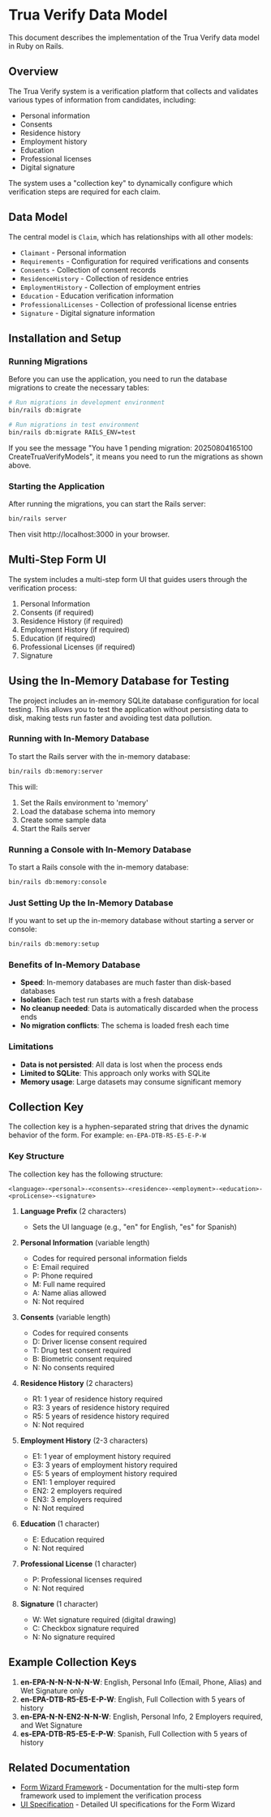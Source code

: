 # Trua Verify Data Model

This document describes the implementation of the Trua Verify data model in Ruby on Rails.

## Overview

The Trua Verify system is a verification platform that collects and validates various types of information from candidates, including:

- Personal information
- Consents
- Residence history
- Employment history
- Education
- Professional licenses
- Digital signature

The system uses a "collection key" to dynamically configure which verification steps are required for each claim.

## Data Model

The central model is `Claim`, which has relationships with all other models:

- `Claimant` - Personal information
- `Requirements` - Configuration for required verifications and consents
- `Consents` - Collection of consent records
- `ResidenceHistory` - Collection of residence entries
- `EmploymentHistory` - Collection of employment entries
- `Education` - Education verification information
- `ProfessionalLicenses` - Collection of professional license entries
- `Signature` - Digital signature information

## Installation and Setup

### Running Migrations

Before you can use the application, you need to run the database migrations to create the necessary tables:

```bash
# Run migrations in development environment
bin/rails db:migrate

# Run migrations in test environment
bin/rails db:migrate RAILS_ENV=test
```

If you see the message "You have 1 pending migration: 20250804165100 CreateTruaVerifyModels", it means you need to run the migrations as shown above.

### Starting the Application

After running the migrations, you can start the Rails server:

```bash
bin/rails server
```

Then visit http://localhost:3000 in your browser.

## Multi-Step Form UI

The system includes a multi-step form UI that guides users through the verification process:

1. Personal Information
2. Consents (if required)
3. Residence History (if required)
4. Employment History (if required)
5. Education (if required)
6. Professional Licenses (if required)
7. Signature

## Using the In-Memory Database for Testing

The project includes an in-memory SQLite database configuration for local testing. This allows you to test the application without persisting data to disk, making tests run faster and avoiding test data pollution.

### Running with In-Memory Database

To start the Rails server with the in-memory database:

```bash
bin/rails db:memory:server
```

This will:
1. Set the Rails environment to 'memory'
2. Load the database schema into memory
3. Create some sample data
4. Start the Rails server

### Running a Console with In-Memory Database

To start a Rails console with the in-memory database:

```bash
bin/rails db:memory:console
```

### Just Setting Up the In-Memory Database

If you want to set up the in-memory database without starting a server or console:

```bash
bin/rails db:memory:setup
```

### Benefits of In-Memory Database

- **Speed**: In-memory databases are much faster than disk-based databases
- **Isolation**: Each test run starts with a fresh database
- **No cleanup needed**: Data is automatically discarded when the process ends
- **No migration conflicts**: The schema is loaded fresh each time

### Limitations

- **Data is not persisted**: All data is lost when the process ends
- **Limited to SQLite**: This approach only works with SQLite
- **Memory usage**: Large datasets may consume significant memory

## Collection Key

The collection key is a hyphen-separated string that drives the dynamic behavior of the form. For example: `en-EPA-DTB-R5-E5-E-P-W`

### Key Structure

The collection key has the following structure:

```
<language>-<personal>-<consents>-<residence>-<employment>-<education>-<proLicense>-<signature>
```

1. **Language Prefix** (2 characters)
   - Sets the UI language (e.g., "en" for English, "es" for Spanish)

2. **Personal Information** (variable length)
   - Codes for required personal information fields
   - E: Email required
   - P: Phone required
   - M: Full name required
   - A: Name alias allowed
   - N: Not required

3. **Consents** (variable length)
   - Codes for required consents
   - D: Driver license consent required
   - T: Drug test consent required
   - B: Biometric consent required
   - N: No consents required

4. **Residence History** (2 characters)
   - R1: 1 year of residence history required
   - R3: 3 years of residence history required
   - R5: 5 years of residence history required
   - N: Not required

5. **Employment History** (2-3 characters)
   - E1: 1 year of employment history required
   - E3: 3 years of employment history required
   - E5: 5 years of employment history required
   - EN1: 1 employer required
   - EN2: 2 employers required
   - EN3: 3 employers required
   - N: Not required

6. **Education** (1 character)
   - E: Education required
   - N: Not required

7. **Professional License** (1 character)
   - P: Professional licenses required
   - N: Not required

8. **Signature** (1 character)
   - W: Wet signature required (digital drawing)
   - C: Checkbox signature required
   - N: No signature required

## Example Collection Keys

1. **en-EPA-N-N-N-N-N-W**: English, Personal Info (Email, Phone, Alias) and Wet Signature only
2. **en-EPA-DTB-R5-E5-E-P-W**: English, Full Collection with 5 years of history
3. **en-EPA-N-N-EN2-N-N-W**: English, Personal Info, 2 Employers required, and Wet Signature
4. **es-EPA-DTB-R5-E5-E-P-W**: Spanish, Full Collection with 5 years of history

## Related Documentation

- [Form Wizard Framework](./form_wizard.md) - Documentation for the multi-step form framework used to implement the verification process
- [UI Specification](./UI_spec.md) - Detailed UI specifications for the Form Wizard